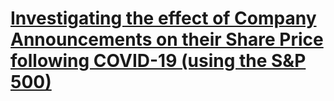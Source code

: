 # [Investigating the effect of Company Announcements on their Share Price following COVID-19 (using the S&P 500)](https://developers.lseg.com/en/article-catalog/article/investigating-effect-company-announcements-their-share-price-following-covid-19-using-sp-500)
